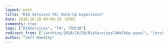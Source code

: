 ```yaml
---
layout: post
title: "RIA Services T4: Walk-Up Experience"
date: 2010-10-28 09:44:19 -0700
comments: true
tags: ["RIAServices", "T4", "PDC10"]
redirect_from: ["/archive/2010/10/28/RiaServicesT4WalkUp.aspx/", "/archive/2010/10/28/riaservicest4walkup.aspx"]
author: "Jeff Handley"
---
```


